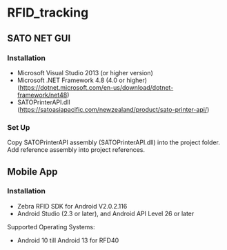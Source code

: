 # RFID_tracking
## SATO NET GUI
### Installation
* Microsoft Visual Studio 2013 (or higher version)
* Microsoft .NET Framework 4.8 (4.0 or higher) (https://dotnet.microsoft.com/en-us/download/dotnet-framework/net48)
* SATOPrinterAPI.dll (https://satoasiapacific.com/newzealand/product/sato-printer-api/)

### Set Up
Copy SATOPrinterAPI assembly (SATOPrinterAPI.dll) into the project folder. Add reference assembly into project references.

## Mobile App
### Installation
* Zebra RFID SDK for Android V2.0.2.116
* Android Studio (2.3 or later), and Android API Level 26 or later

Supported Operating Systems:
* Android 10 till Android 13 for RFD40
